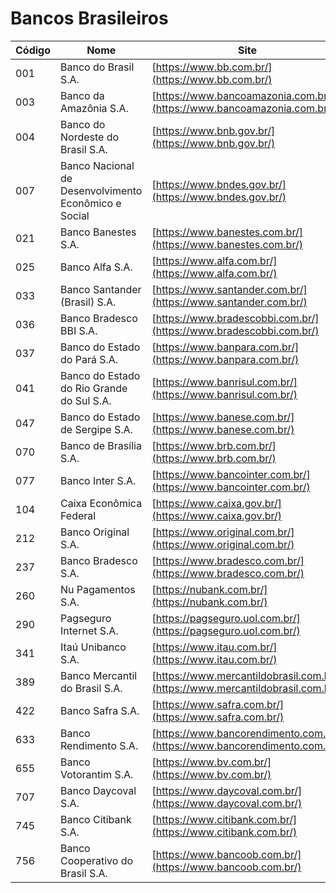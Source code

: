 # Bancos Brasileiros

| Código | Nome | Site |
|--------|------|------|
| 001 | Banco do Brasil S.A. | [https://www.bb.com.br/](https://www.bb.com.br/) |
| 003 | Banco da Amazônia S.A. | [https://www.bancoamazonia.com.br/](https://www.bancoamazonia.com.br/) |
| 004 | Banco do Nordeste do Brasil S.A. | [https://www.bnb.gov.br/](https://www.bnb.gov.br/) |
| 007 | Banco Nacional de Desenvolvimento Econômico e Social | [https://www.bndes.gov.br/](https://www.bndes.gov.br/) |
| 021 | Banco Banestes S.A. | [https://www.banestes.com.br/](https://www.banestes.com.br/) |
| 025 | Banco Alfa S.A. | [https://www.alfa.com.br/](https://www.alfa.com.br/) |
| 033 | Banco Santander (Brasil) S.A. | [https://www.santander.com.br/](https://www.santander.com.br/) |
| 036 | Banco Bradesco BBI S.A. | [https://www.bradescobbi.com.br/](https://www.bradescobbi.com.br/) |
| 037 | Banco do Estado do Pará S.A. | [https://www.banpara.com.br/](https://www.banpara.com.br/) |
| 041 | Banco do Estado do Rio Grande do Sul S.A. | [https://www.banrisul.com.br/](https://www.banrisul.com.br/) |
| 047 | Banco do Estado de Sergipe S.A. | [https://www.banese.com.br/](https://www.banese.com.br/) |
| 070 | Banco de Brasília S.A. | [https://www.brb.com.br/](https://www.brb.com.br/) |
| 077 | Banco Inter S.A. | [https://www.bancointer.com.br/](https://www.bancointer.com.br/) |
| 104 | Caixa Econômica Federal | [https://www.caixa.gov.br/](https://www.caixa.gov.br/) |
| 212 | Banco Original S.A. | [https://www.original.com.br/](https://www.original.com.br/) |
| 237 | Banco Bradesco S.A. | [https://www.bradesco.com.br/](https://www.bradesco.com.br/) |
| 260 | Nu Pagamentos S.A. | [https://nubank.com.br/](https://nubank.com.br/) |
| 290 | Pagseguro Internet S.A. | [https://pagseguro.uol.com.br/](https://pagseguro.uol.com.br/) |
| 341 | Itaú Unibanco S.A. | [https://www.itau.com.br/](https://www.itau.com.br/) |
| 389 | Banco Mercantil do Brasil S.A. | [https://www.mercantildobrasil.com.br/](https://www.mercantildobrasil.com.br/) |
| 422 | Banco Safra S.A. | [https://www.safra.com.br/](https://www.safra.com.br/) |
| 633 | Banco Rendimento S.A. | [https://www.bancorendimento.com.br/](https://www.bancorendimento.com.br/) |
| 655 | Banco Votorantim S.A. | [https://www.bv.com.br/](https://www.bv.com.br/) |
| 707 | Banco Daycoval S.A. | [https://www.daycoval.com.br/](https://www.daycoval.com.br/) |
| 745 | Banco Citibank S.A. | [https://www.citibank.com.br/](https://www.citibank.com.br/) |
| 756 | Banco Cooperativo do Brasil S.A. | [https://www.bancoob.com.br/](https://www.bancoob.com.br/) |